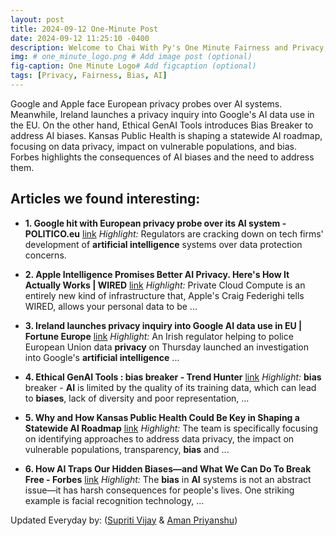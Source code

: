 ```yaml
---
layout: post
title: 2024-09-12 One-Minute Post
date: 2024-09-12 11:25:10 -0400
description: Welcome to Chai With Py's One Minute Fairness and Privacy, which aims to provide you the current happenings in the world of Fairness, Privacy, and AI.
img: # one_minute_logo.png # Add image post (optional)
fig-caption: One Minute Logo# Add figcaption (optional)
tags: [Privacy, Fairness, Bias, AI]
---
```


Google and Apple face European privacy probes over AI systems. Meanwhile, Ireland launches a privacy inquiry into Google's AI data use in the EU. On the other hand, Ethical GenAI Tools introduces Bias Breaker to address AI biases. Kansas Public Health is shaping a statewide AI roadmap, focusing on data privacy, impact on vulnerable populations, and bias. Forbes highlights the consequences of AI biases and the need to address them.

## Articles we found interesting:

- **1. Google hit with European <b>privacy</b> probe over its <b>AI</b> system - POLITICO.eu** [link](https://www.politico.eu/article/google-hit-with-european-privacy-probe-over-its-artificial-intelligence-system/)
_Highlight:_ Regulators are cracking down on tech firms&#39; development of <b>artificial intelligence</b> systems over data protection concerns.

- **2. Apple Intelligence Promises Better <b>AI Privacy</b>. Here&#39;s How It Actually Works | WIRED** [link](https://www.wired.com/story/apple-private-cloud-compute-ai/)
_Highlight:_ Private Cloud Compute is an entirely new kind of infrastructure that, Apple&#39;s Craig Federighi tells WIRED, allows your personal data to be&nbsp;...

- **3. Ireland launches <b>privacy</b> inquiry into Google <b>AI</b> data use in EU | Fortune Europe** [link](https://fortune.com/europe/2024/09/12/ireland-privacy-inquiry-google-ai-data/)
_Highlight:_ An Irish regulator helping to police European Union data <b>privacy</b> on Thursday launched an investigation into Google&#39;s <b>artificial intelligence</b>&nbsp;...

- **4. Ethical GenAI Tools : <b>bias</b> breaker - Trend Hunter** [link](https://www.trendhunter.com/trends/bias-breaker)
_Highlight:_ <b>bias</b> breaker - <b>AI</b> is limited by the quality of its training data, which can lead to <b>biases</b>, lack of diversity and poor representation,&nbsp;...

- **5. Why and How Kansas Public Health Could Be Key in Shaping a Statewide <b>AI</b> Roadmap** [link](https://www.khi.org/articles/why-and-how-kansas-public-health-could-be-key-in-shaping-a-statewide-ai-roadmap/)
_Highlight:_ The team is specifically focusing on identifying approaches to address data privacy, the impact on vulnerable populations, transparency, <b>bias</b> and&nbsp;...

- **6. How <b>AI</b> Traps Our Hidden <b>Biases</b>—and What We Can Do To Break Free - Forbes** [link](https://www.forbes.com/sites/corneliawalther/2024/09/11/how-ai-traps-our-hidden-biases-and-what-we-can-do-to-break-free/)
_Highlight:_ The <b>bias</b> in <b>AI</b> systems is not an abstract issue—it has harsh consequences for people&#39;s lives. One striking example is facial recognition technology,&nbsp;...


Updated Everyday by: (<a href="https://supritivijay.github.io/">Supriti Vijay</a> & <a href="https://amanpriyanshu.github.io/">Aman Priyanshu</a>)
